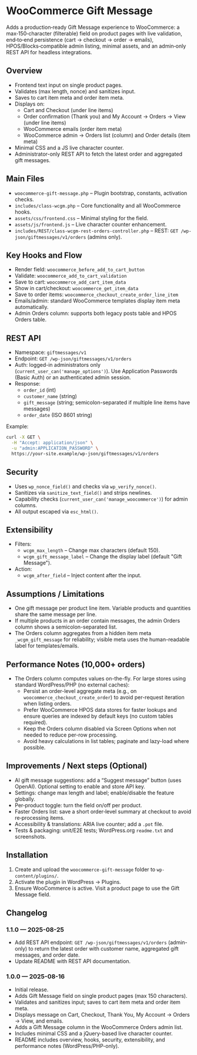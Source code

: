 # WooCommerce Gift Message

Adds a production‑ready Gift Message experience to WooCommerce: a max‑150‑character (filterable) field on product pages with live validation, end‑to‑end persistence (cart → checkout → order → emails), HPOS/Blocks‑compatible admin listing, minimal assets, and an admin‑only REST API for headless integrations.

## Overview
- Frontend text input on single product pages.
- Validates (max length, nonce) and sanitizes input.
- Saves to cart item meta and order item meta.
- Displays on:
  - Cart and Checkout (under line items)
  - Order confirmation (Thank you) and My Account → Orders → View (under line items)
  - WooCommerce emails (order item meta)
  - WooCommerce admin → Orders list (column) and Order details (item meta)
- Minimal CSS and a JS live character counter.
 - Administrator-only REST API to fetch the latest order and aggregated gift messages.

## Main Files
- `woocommerce-gift-message.php` – Plugin bootstrap, constants, activation checks.
- `includes/class-wcgm.php` – Core functionality and all WooCommerce hooks.
- `assets/css/frontend.css` – Minimal styling for the field.
- `assets/js/frontend.js` – Live character counter enhancement.
 - `includes/REST/class-wcgm-rest-orders-controller.php` – REST: `GET /wp-json/giftmessages/v1/orders` (admins only).

## Key Hooks and Flow
- Render field: `woocommerce_before_add_to_cart_button`
- Validate: `woocommerce_add_to_cart_validation`
- Save to cart: `woocommerce_add_cart_item_data`
- Show in cart/checkout: `woocommerce_get_item_data`
- Save to order items: `woocommerce_checkout_create_order_line_item`
- Emails/admin: standard WooCommerce templates display item meta automatically.
- Admin Orders column: supports both legacy posts table and HPOS Orders table.

## REST API
- Namespace: `giftmessages/v1`
- Endpoint: `GET /wp-json/giftmessages/v1/orders`
- Auth: logged-in administrators only (`current_user_can('manage_options')`). Use Application Passwords (Basic Auth) or an authenticated admin session.
- Response:
  - `order_id` (int)
  - `customer_name` (string)
  - `gift_message` (string; semicolon-separated if multiple line items have messages)
  - `order_date` (ISO 8601 string)

Example:
```bash
curl -X GET \
  -H "Accept: application/json" \
  -u "admin:APPLICATION_PASSWORD" \
  https://your-site.example/wp-json/giftmessages/v1/orders
```

## Security
- Uses `wp_nonce_field()` and checks via `wp_verify_nonce()`.
- Sanitizes via `sanitize_text_field()` and strips newlines.
- Capability checks (`current_user_can('manage_woocommerce')`) for admin columns.
- All output escaped via `esc_html()`.

## Extensibility
- Filters:
  - `wcgm_max_length` – Change max characters (default 150).
  - `wcgm_gift_message_label` – Change the display label (default "Gift Message").
- Action:
  - `wcgm_after_field` – Inject content after the input.

## Assumptions / Limitations
- One gift message per product line item. Variable products and quantities share the same message per line.
- If multiple products in an order contain messages, the admin Orders column shows a semicolon-separated list.
- The Orders column aggregates from a hidden item meta `_wcgm_gift_message` for reliability; visible meta uses the human-readable label for templates/emails.

## Performance Notes (10,000+ orders)
- The Orders column computes values on-the-fly. For large stores using standard WordPress/PHP (no external caches):
  - Persist an order-level aggregate meta (e.g., on `woocommerce_checkout_create_order`) to avoid per-request iteration when listing orders.
  - Prefer WooCommerce HPOS data stores for faster lookups and ensure queries are indexed by default keys (no custom tables required).
  - Keep the Orders column disabled via Screen Options when not needed to reduce per-row processing.
  - Avoid heavy calculations in list tables; paginate and lazy-load where possible.

## Improvements / Next steps (Optional)
- AI gift message suggestions: add a “Suggest message” button (uses OpenAI). Optional setting to enable and store API key.
- Settings: change max length and label; enable/disable the feature globally.
- Per‑product toggle: turn the field on/off per product.
- Faster Orders list: save a short order‑level summary at checkout to avoid re‑processing items.
- Accessibility & translations: ARIA live counter; add a `.pot` file.
- Tests & packaging: unit/E2E tests; WordPress.org `readme.txt` and screenshots.

## Installation
1. Create and upload the `woocommerce-gift-message` folder to `wp-content/plugins/`.
2. Activate the plugin in WordPress → Plugins.
3. Ensure WooCommerce is active. Visit a product page to use the Gift Message field.

## Changelog

### 1.1.0 — 2025-08-25
- Add REST API endpoint: `GET /wp-json/giftmessages/v1/orders` (admin-only) to return the latest order with customer name, aggregated gift messages, and order date.
- Update README with REST API documentation.

### 1.0.0 — 2025-08-16
- Initial release.
- Adds Gift Message field on single product pages (max 150 characters).
- Validates and sanitizes input; saves to cart item meta and order item meta.
- Displays message on Cart, Checkout, Thank You, My Account → Orders → View, and emails.
- Adds a Gift Message column in the WooCommerce Orders admin list.
- Includes minimal CSS and a jQuery-based live character counter.
- README includes overview, hooks, security, extensibility, and performance notes (WordPress/PHP-only).
